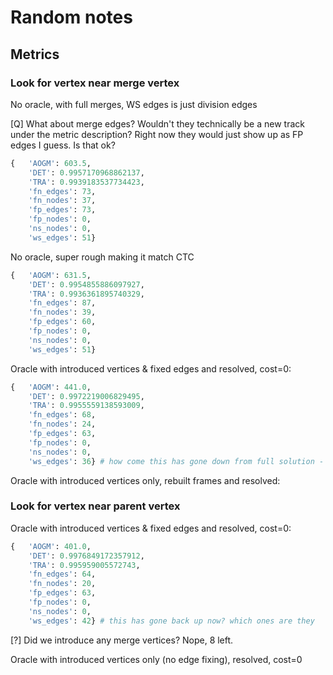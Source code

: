 # Random notes

## Metrics


### Look for vertex near merge vertex
No oracle, with full merges, WS edges is just division edges

[Q] What about merge edges? Wouldn't they technically be a new track under the metric
description? Right now they would just show up as FP edges I guess. Is that ok?

```python
{   'AOGM': 603.5,
    'DET': 0.9957170968862137,
    'TRA': 0.9939183537734423,
    'fn_edges': 73,
    'fn_nodes': 37,
    'fp_edges': 73,
    'fp_nodes': 0,
    'ns_nodes': 0,
    'ws_edges': 51}
```

No oracle, super rough making it match CTC

```python
{   'AOGM': 631.5,
    'DET': 0.9954855886097927,
    'TRA': 0.9936361895740329,
    'fn_edges': 87,
    'fn_nodes': 39,
    'fp_edges': 60,
    'fp_nodes': 0,
    'ns_nodes': 0,
    'ws_edges': 51}
```

Oracle with introduced vertices & fixed edges and resolved, cost=0:

```python
{   'AOGM': 441.0,
    'DET': 0.9972219006829495,
    'TRA': 0.9955559138593009,
    'fn_edges': 68,
    'fn_nodes': 24,
    'fp_edges': 63,
    'fp_nodes': 0,
    'ns_nodes': 0,
    'ws_edges': 36} # how come this has gone down from full solution - fewer spurious divisions I suppose?
```

Oracle with introduced vertices only, rebuilt frames and resolved:

### Look for vertex near parent vertex

Oracle with introduced vertices & fixed edges and resolved, cost=0:

```python
{   'AOGM': 401.0,
    'DET': 0.9976849172357912,
    'TRA': 0.995959005572743,
    'fn_edges': 64,
    'fn_nodes': 20,
    'fp_edges': 63,
    'fp_nodes': 0,
    'ns_nodes': 0,
    'ws_edges': 42} # this has gone back up now? which ones are they
```

[?] Did we introduce any merge vertices? Nope, 8 left.


Oracle with introduced vertices only (no edge fixing), resolved, cost=0



